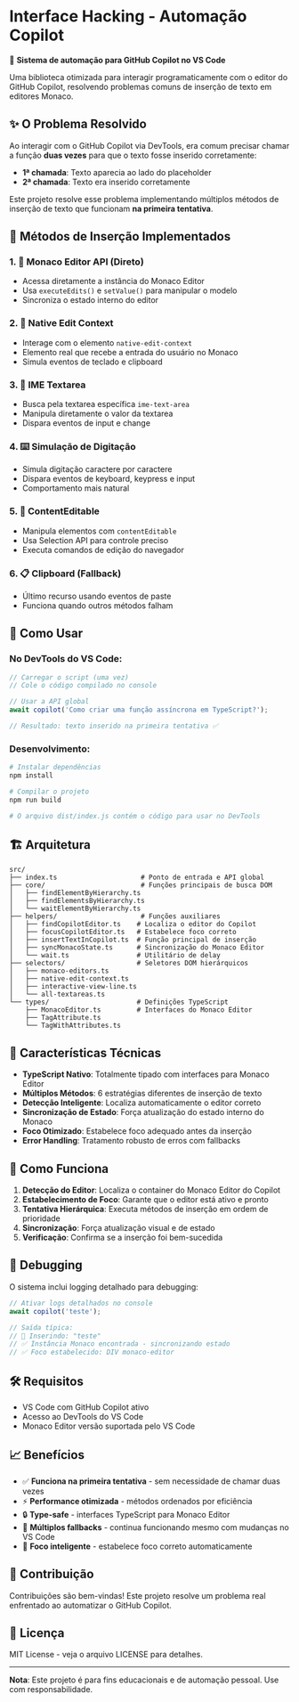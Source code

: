# Interface Hacking - Automação Copilot

🤖 **Sistema de automação para GitHub Copilot no VS Code**

Uma biblioteca otimizada para interagir programaticamente com o editor do GitHub Copilot, resolvendo problemas comuns de inserção de texto em editores Monaco.

## ✨ O Problema Resolvido

Ao interagir com o GitHub Copilot via DevTools, era comum precisar chamar a função **duas vezes** para que o texto fosse inserido corretamente:

- **1ª chamada**: Texto aparecia ao lado do placeholder
- **2ª chamada**: Texto era inserido corretamente

Este projeto resolve esse problema implementando múltiplos métodos de inserção de texto que funcionam **na primeira tentativa**.

## 🔧 Métodos de Inserção Implementados

### 1. 🎯 Monaco Editor API (Direto)

- Acessa diretamente a instância do Monaco Editor
- Usa `executeEdits()` e `setValue()` para manipular o modelo
- Sincroniza o estado interno do editor

### 2. 🎪 Native Edit Context

- Interage com o elemento `native-edit-context`
- Elemento real que recebe a entrada do usuário no Monaco
- Simula eventos de teclado e clipboard

### 3. 📝 IME Textarea

- Busca pela textarea específica `ime-text-area`
- Manipula diretamente o valor da textarea
- Dispara eventos de input e change

### 4. ⌨️ Simulação de Digitação

- Simula digitação caractere por caractere
- Dispara eventos de keyboard, keypress e input
- Comportamento mais natural

### 5. 📄 ContentEditable

- Manipula elementos com `contentEditable`
- Usa Selection API para controle preciso
- Executa comandos de edição do navegador

### 6. 📋 Clipboard (Fallback)

- Último recurso usando eventos de paste
- Funciona quando outros métodos falham

## 🚀 Como Usar

### No DevTools do VS Code:

```javascript
// Carregar o script (uma vez)
// Cole o código compilado no console

// Usar a API global
await copilot('Como criar uma função assíncrona em TypeScript?');

// Resultado: texto inserido na primeira tentativa ✅
```

### Desenvolvimento:

```bash
# Instalar dependências
npm install

# Compilar o projeto
npm run build

# O arquivo dist/index.js contém o código para usar no DevTools
```

## 🏗️ Arquitetura

```
src/
├── index.ts                     # Ponto de entrada e API global
├── core/                        # Funções principais de busca DOM
│   ├── findElementByHierarchy.ts
│   ├── findElementsByHierarchy.ts
│   └── waitElementByHierarchy.ts
├── helpers/                     # Funções auxiliares
│   ├── findCopilotEditor.ts    # Localiza o editor do Copilot
│   ├── focusCopilotEditor.ts   # Estabelece foco correto
│   ├── insertTextInCopilot.ts  # Função principal de inserção
│   ├── syncMonacoState.ts      # Sincronização do Monaco Editor
│   └── wait.ts                 # Utilitário de delay
├── selectors/                  # Seletores DOM hierárquicos
│   ├── monaco-editors.ts
│   ├── native-edit-context.ts
│   ├── interactive-view-line.ts
│   └── all-textareas.ts
└── types/                      # Definições TypeScript
    ├── MonacoEditor.ts         # Interfaces do Monaco Editor
    ├── TagAttribute.ts
    └── TagWithAttributes.ts
```

## 🎯 Características Técnicas

- **TypeScript Nativo**: Totalmente tipado com interfaces para Monaco Editor
- **Múltiplos Métodos**: 6 estratégias diferentes de inserção de texto
- **Detecção Inteligente**: Localiza automaticamente o editor correto
- **Sincronização de Estado**: Força atualização do estado interno do Monaco
- **Foco Otimizado**: Estabelece foco adequado antes da inserção
- **Error Handling**: Tratamento robusto de erros com fallbacks

## 🔬 Como Funciona

1. **Detecção do Editor**: Localiza o container do Monaco Editor do Copilot
2. **Estabelecimento de Foco**: Garante que o editor está ativo e pronto
3. **Tentativa Hierárquica**: Executa métodos de inserção em ordem de prioridade
4. **Sincronização**: Força atualização visual e de estado
5. **Verificação**: Confirma se a inserção foi bem-sucedida

## 🧪 Debugging

O sistema inclui logging detalhado para debugging:

```javascript
// Ativar logs detalhados no console
await copilot('teste');

// Saída típica:
// 📝 Inserindo: "teste"
// ✅ Instância Monaco encontrada - sincronizando estado
// ✅ Foco estabelecido: DIV monaco-editor
```

## 🛠️ Requisitos

- VS Code com GitHub Copilot ativo
- Acesso ao DevTools do VS Code
- Monaco Editor versão suportada pelo VS Code

## 📈 Benefícios

- ✅ **Funciona na primeira tentativa** - sem necessidade de chamar duas vezes
- ⚡ **Performance otimizada** - métodos ordenados por eficiência
- 🔒 **Type-safe** - interfaces TypeScript para Monaco Editor
- 🔄 **Múltiplos fallbacks** - continua funcionando mesmo com mudanças no VS Code
- 🎯 **Foco inteligente** - estabelece foco correto automaticamente

## 🤝 Contribuição

Contribuições são bem-vindas! Este projeto resolve um problema real enfrentado ao automatizar o GitHub Copilot.

## 📝 Licença

MIT License - veja o arquivo LICENSE para detalhes.

---

**Nota**: Este projeto é para fins educacionais e de automação pessoal. Use com responsabilidade.
